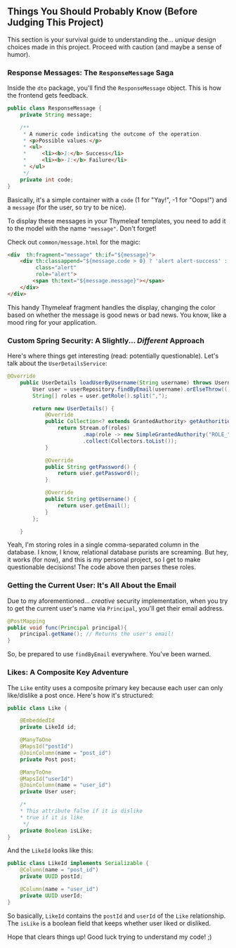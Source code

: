 ## Things You Should Probably Know (Before Judging This Project)

This section is your survival guide to understanding the... *unique* design choices made in this project.  Proceed with caution (and maybe a sense of humor).

### Response Messages: The `ResponseMessage` Saga

Inside the `dto` package, you'll find the `ResponseMessage` object.  This is how the frontend gets feedback.

```java
public class ResponseMessage {
    private String message;

    /**
     * A numeric code indicating the outcome of the operation.
     * <p>Possible values:</p>
     * <ul>
     *     <li><b>1:</b> Success</li>
     *     <li><b>-1:</b> Failure</li>
     * </ul>
     */
    private int code;
}
```

Basically, it's a simple container with a `code` (1 for "Yay!", -1 for "Oops!") and a `message` (for the user, so try to be nice).

To display these messages in your Thymeleaf templates, you need to add it to the model with the name `"message"`.  Don't forget!

Check out `common/message.html` for the magic:

```html
<div  th:fragment="message" th:if="${message}">
    <div th:classappend="${message.code > 0} ? 'alert alert-success' : 'alert alert-danger'"
         class="alert"
         role="alert">
        <span th:text="${message.message}"></span>
    </div>
</div>
```

This handy Thymeleaf fragment handles the display, changing the color based on whether the message is good news or bad news. You know, like a mood ring for your application.

### Custom Spring Security:  A Slightly... *Different* Approach

Here's where things get interesting (read: potentially questionable).  Let's talk about the `UserDetailsService`:

```java
@Override
    public UserDetails loadUserByUsername(String username) throws UsernameNotFoundException {
        User user = userRepository.findByEmail(username).orElseThrow(() -> new UsernameNotFoundException(username));
        String[] roles = user.getRole().split(",");

        return new UserDetails() {
            @Override
            public Collection<? extends GrantedAuthority> getAuthorities() {
                return Stream.of(roles)
                        .map(role -> new SimpleGrantedAuthority("ROLE_" + role))
                        .collect(Collectors.toList());
            }

            @Override
            public String getPassword() {
                return user.getPassword();
            }

            @Override
            public String getUsername() {
                return user.getEmail();
            }
        };

    }
```

Yeah, I'm storing roles in a single comma-separated column in the database.  I know, I know, relational database purists are screaming.  But hey, it works (for now), and this is *my* personal project, so I get to make questionable decisions!  The code above then parses these roles.

### Getting the Current User:  It's All About the Email

Due to my aforementioned... *creative* security implementation, when you try to get the current user's name via `Principal`, you'll get their email address.

```java
@PostMapping
public void func(Principal principal){
    principal.getName(); // Returns the user's email!
}
```

So, be prepared to use `findByEmail` everywhere.  You've been warned.

### Likes:  A Composite Key Adventure

The `Like` entity uses a composite primary key because each user can only like/dislike a post once.  Here's how it's structured:

```java
public class Like {

    @EmbeddedId
    private LikeId id;

    @ManyToOne
    @MapsId("postId")
    @JoinColumn(name = "post_id")
    private Post post;

    @ManyToOne
    @MapsId("userId")
    @JoinColumn(name = "user_id")
    private User user;

    /*
    * This attribute false if it is dislike
    * true if it is like
     */
    private Boolean isLike;
}
```

And the `LikeId` looks like this:

```java
public class LikeId implements Serializable {
    @Column(name = "post_id")
    private UUID postId;

    @Column(name = "user_id")
    private UUID userId;
}
```

So basically, `LikeId` contains the `postId` and `userId` of the `Like` relationship. The `isLike` is a boolean field that keeps whether user liked or disliked.

Hope that clears things up! Good luck trying to understand my code! ;)

